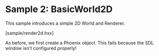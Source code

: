 # Sample 2: BasicWorld2D

This sample introduces a simple 2D World and Renderer.

[sample/render2d.hxx]

As before, we first create a Phoenix object.  This fails because the SDL window
isn't configured properly!
